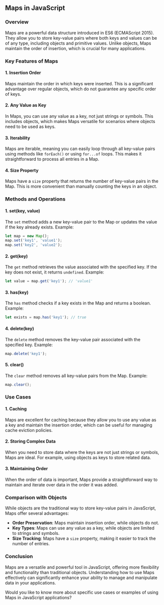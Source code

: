 ## Maps in JavaScript

### Overview
Maps are a powerful data structure introduced in ES6 (ECMAScript 2015). They allow you to store key-value pairs where both keys and values can be of any type, including objects and primitive values. Unlike objects, Maps maintain the order of insertion, which is crucial for many applications.

### Key Features of Maps

#### 1. **Insertion Order**
Maps maintain the order in which keys were inserted. This is a significant advantage over regular objects, which do not guarantee any specific order of keys.

#### 2. **Any Value as Key**
In Maps, you can use any value as a key, not just strings or symbols. This includes objects, which makes Maps versatile for scenarios where objects need to be used as keys.

#### 3. **Iterability**
Maps are iterable, meaning you can easily loop through all key-value pairs using methods like `forEach()` or using `for...of` loops. This makes it straightforward to process all entries in a Map.

#### 4. **Size Property**
Maps have a `size` property that returns the number of key-value pairs in the Map. This is more convenient than manually counting the keys in an object.

### Methods and Operations

#### 1. **set(key, value)**
The `set` method adds a new key-value pair to the Map or updates the value if the key already exists. Example:
```javascript
let map = new Map();
map.set('key1', 'value1');
map.set('key2', 'value2');
```

#### 2. **get(key)**
The `get` method retrieves the value associated with the specified key. If the key does not exist, it returns `undefined`. Example:
```javascript
let value = map.get('key1'); // 'value1'
```

#### 3. **has(key)**
The `has` method checks if a key exists in the Map and returns a boolean. Example:
```javascript
let exists = map.has('key1'); // true
```

#### 4. **delete(key)**
The `delete` method removes the key-value pair associated with the specified key. Example:
```javascript
map.delete('key1');
```

#### 5. **clear()**
The `clear` method removes all key-value pairs from the Map. Example:
```javascript
map.clear();
```

### Use Cases

#### 1. **Caching**
Maps are excellent for caching because they allow you to use any value as a key and maintain the insertion order, which can be useful for managing cache eviction policies.

#### 2. **Storing Complex Data**
When you need to store data where the keys are not just strings or symbols, Maps are ideal. For example, using objects as keys to store related data.

#### 3. **Maintaining Order**
When the order of data is important, Maps provide a straightforward way to maintain and iterate over data in the order it was added.

### Comparison with Objects

While objects are the traditional way to store key-value pairs in JavaScript, Maps offer several advantages:
- **Order Preservation**: Maps maintain insertion order, while objects do not.
- **Key Types**: Maps can use any value as a key, while objects are limited to strings and symbols.
- **Size Tracking**: Maps have a `size` property, making it easier to track the number of entries.

### Conclusion
Maps are a versatile and powerful tool in JavaScript, offering more flexibility and functionality than traditional objects. Understanding how to use Maps effectively can significantly enhance your ability to manage and manipulate data in your applications.

Would you like to know more about specific use cases or examples of using Maps in JavaScript applications?

